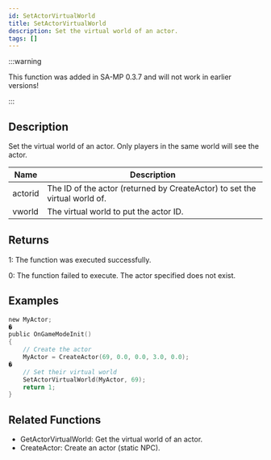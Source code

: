 ```yaml
---
id: SetActorVirtualWorld
title: SetActorVirtualWorld
description: Set the virtual world of an actor.
tags: []
---
```


<TagLinks />

:::warning

This function was added in SA-MP 0.3.7 and will not work in earlier versions!

:::

## Description

Set the virtual world of an actor. Only players in the same world will see the actor.


| Name | Description |
|------|-------------|
|actorid | The ID of the actor (returned by CreateActor) to set the virtual world of.|
|vworld | The virtual world to put the actor ID.|


## Returns

 1: The function was executed successfully. 

 0: The function failed to execute. The actor specified does not exist.


## Examples


```c
new MyActor;
�
public OnGameModeInit()
{
    // Create the actor
    MyActor = CreateActor(69, 0.0, 0.0, 3.0, 0.0);
�
    // Set their virtual world
    SetActorVirtualWorld(MyActor, 69);
    return 1;
}
```


## Related Functions


-  GetActorVirtualWorld: Get the virtual world of an actor.
-  CreateActor: Create an actor (static NPC).